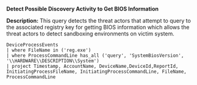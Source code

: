 **Detect Possible Discovery Activity to Get BIOS Information**

**Description:** This query detects the threat actors that attempt to query to the associated registry key for getting BIOS information which allows the threat actors to detect sandboxing environments on victim system.

```
DeviceProcessEvents
| where FileName in ('reg.exe')
| where ProcessCommandLine has_all ('query', 'SystemBiosVersion', '\\HARDWARE\\DESCRIPTION\\System')
| project Timestamp, AccountName, DeviceName,DeviceId,ReportId, InitiatingProcessFileName, InitiatingProcessCommandLine, FileName, ProcessCommandLine
```
